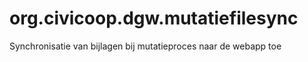 # org.civicoop.dgw.mutatiefilesync
Synchronisatie van bijlagen bij mutatieproces naar de webapp toe
